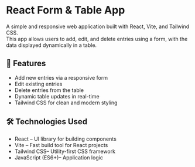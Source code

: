 # React Form & Table App

A simple and responsive web application built with React, Vite, and Tailwind CSS.  
This app allows users to add, edit, and delete entries using a form, with the data displayed dynamically in a table.



## 🔹 Features

- Add new entries via a responsive form  
- Edit existing entries  
- Delete entries from the table  
- Dynamic table updates in real-time  
- Tailwind CSS for clean and modern styling  


## 🛠 Technologies Used

- React – UI library for building components  
- Vite – Fast build tool for React projects  
- Tailwind CSS– Utility-first CSS framework  
- JavaScript (ES6+)– Application logic  




